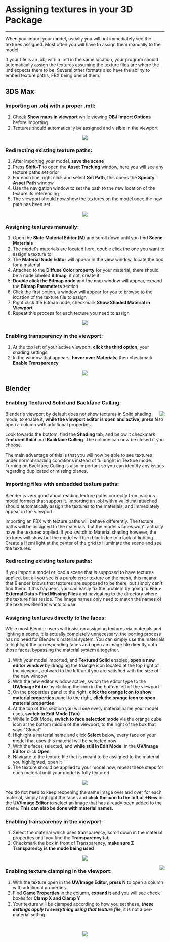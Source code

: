
# Assigning textures in your 3D Package
-----

When you import your model, usually you will not immediately see the textures assigned.
Most often you will have to assign them manually to the model.

If your file is an .obj with a .mtl in the same location, your program should automatically assign the textures assuming the texture files are where the .mtl expects them to be. Several other formats also have the ability to embed texture paths, FBX being one of them.

## 3DS Max

### Importing an .obj with a proper .mtl:

1. Check **Show maps in viewport** while viewing **OBJ Import Options** before importing
2. Textures should automatically be assigned and visible in the viewport


<p align="center"> 
<img src="img/max_obj_import.png">
</p>

### Redirecting existing texture paths:

1. After importing your model, **save the scene**
2. Press **Shift+T** to open the **Asset Tracking** window, here you will see any texture paths set prior
3. For each line, right click and select **Set Path**, this opens the **Specify Asset Path** window
4. Use the navigation window to set the path to the new location of the texture its referencing
5. The viewport should now show the textures on the model once the new path has been set

<p align="center"> 
<img src="img/max_pathfix.png">
</p>

### Assigning textures manually:

1. Open the **Slate Material Editor (M)** and scroll down until you find **Scene Materials**
2. The model's materials are located here, double click the one you want to assign a texture to
3. The **Material Node Editor** will appear in the view window, locate the box for a material
4. Attached to the **Diffuse Color property** for your material, there should be a node labeled **Bitmap**, if not, create it
5. **Double click the Bitmap node** and the map window will appear, expand the **Bitmap Parameters** section
6. Click the first option, a window will appear for you to browse to the location of the texture file to assign
7. Right click the Bitmap node, checkmark **Show Shaded Material in Viewport**
8. Repeat this process for each texture you need to assign

<p align="center"> 
<img src="img/max_materials.png">
</p>

### Enabling transparency in the viewport:

1. At the top left of your active viewport, **click the third option**, your shading settings
2. In the window that appears, **hover over Materials**, then checkmark **Enable Transparency**

<p align="center"> 
<img src="img/max_transparency.png">
</p>

## Blender

### Enabling Textured Solid and Backface Culling:

<img src="img/blender_shading.png" align=right />

Blender's viewport by default does not show textures in Solid shading mode, to enable it, **while the viewport editor is open and active, press N** to open a column with additional properties.

Look towards the bottom, find the **Shading** tab, and below it checkmark **Textured Solid** and **Backface Culling**. The column can now be closed if you choose.

The main advantage of this is that you will now be able to see textures under normal shading conditions instead of fullbright in Texture mode. Turning on Backface Culling is also important so you can identify any issues regarding duplicated or missing planes.

### Importing files with embedded texture paths:

Blender is very good about reading texture paths correctly from various model formats that support it. Importing an .obj with a valid .mtl attached should automatically assign the textures to the materials, and immediately appear in the viewport.

Importing an FBX with texture paths will behave differently. The texture paths will be assigned to the materials, but the model's faces won't actually have the textures applied. If you switch to Material shading however, the textures will show but the model will turn black due to a lack of lighting. Create a Hemi light at the center of the grid to illuminate the scene and see the textures.

### Redirecting existing texture paths:

If you import a model or load a scene that is supposed to have textures applied, but all you see is a purple error texture on the mesh, this means that Blender knows that textures are supposed to be there, but simply can't find them. If this happens, you can easily fix the problem by going to **File > External Data > Find Missing Files** and navigating to the directory where the texture files reside. The image names only need to match the names of the textures Blender wants to use.

### Assigning textures directly to the faces:

While most Blender users will insist on assigning textures via materials and lighting a scene, it is actually completely unnecessary, the porting process has no need for Blender's material system. You can simply use the materials to highlight the corresponding faces and open an image file directly onto those faces, bypassing the material system altogether.

1. With your model imported, and **Textured Solid** enabled, **open a new editor window** by dragging the triangle icon located at the top right of the viewport, outward to the left until you are satisfied with the size of the new window
2. With the new editor window active, switch the editor type to the **UV/Image Editor** by clicking the icon in the bottom left of the viewport
3. On the properties panel to the right, **click the orange icon to show material properties**
 panel to the right, **click the orange icon to open material properties**
4. At the top of this section you will see every material name your model uses, **switch to Edit Mode (Tab)**
5. While in Edit Mode, **switch to face selection mode** via the orange cube icon at the bottom middle of the viewport, to the right of the box that says "Global"
6. Highlight a material name and click **Select** below, every face on your model that uses this material will be selected now
7. With the faces selected, and **while still in Edit Mode**, in the **UV/Image Editor** click **Open**
8. Navigate to the texture file that is meant to be assigned to the material you highlighted, open it
9. The texture should be applied to your model now, repeat these steps for each material until your model is fully textured

<p align="center"> 
<img src="img/blender_textures.gif">
</p>

You do not need to keep reopening the same image over and over for each material, simply highlight the faces and **click the icon to the left of +New** in the **UV/Image Editor** to select an image that has already been added to the scene. **This can also be done with material names.**

### Enabling transparency in the viewport:


1. Select the material which uses transparency, scroll down in the material properties until you find the **Transparency** tab
2. Checkmark the box in front of Transparency, **make sure Z Transparency is the mode being used**

<p align="center"> 
<img src="img/blender_transparency.png">
</p>

<img src="img/blender_clamping.png" align=right />

### Enabling texture clamping in the viewport:

1. With the texture open in the **UV/Image Editor, press N** to open a column with additional properties.
2. Find **Game Properties** in the column, **expand it** and you will see check boxes for **Clamp X and Clamp Y**
3. Your texture will be clamped according to how you set these, _**these settings apply to everything using that texture file**_, it is not a per-material setting
 
 
  
<p align="center"> 
<img src="img/blender_clamping.gif">
</p>
